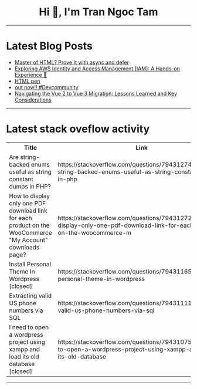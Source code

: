 <h1 align="center">Hi 👋, I'm Tran Ngoc Tam</h1>

---

# Latest Blog Posts 
<!-- BLOG-POST-LIST:START -->
- [Master of HTML? Prove It with async and defer](https://dev.to/leapcell/master-of-html-prove-it-with-async-and-defer-5f7i)
- [Exploring AWS Identity and Access Management &lpar;IAM&rpar;: A Hands-on Experience 🔐](https://dev.to/admiralng/exploring-aws-identity-and-access-management-iam-a-hands-on-experience-eoc)
- [HTML pen](https://dev.to/hacker_mood_4632fdcde273b/html-pen-4k6c)
- [out now!! #Devcommunity](https://dev.to/lorebrada00/out-now-devcommunity-4jdo)
- [Navigating the Vue 2 to Vue 3 Migration: Lessons Learned and Key Considerations](https://dev.to/samuel_anyaele_451d874437/navigating-the-vue-2-to-vue-3-migration-lessons-learned-and-key-considerations-4413)
<!-- BLOG-POST-LIST:END -->

---

# Latest stack oveflow activity
<table>
  <tr><th>Title</th><th>Link</th></tr>
  <!-- STACKOVERFLOW:START --><tr><td>Are string-backed enums useful as string constant dumps in PHP?</td><td>https://stackoverflow.com/questions/79431274/are-string-backed-enums-useful-as-string-constant-dumps-in-php</td></tr><tr><td>How to display only one PDF download link for each product on the WooCommerce &quot;My Account&quot; downloads page?</td><td>https://stackoverflow.com/questions/79431272/how-to-display-only-one-pdf-download-link-for-each-product-on-the-woocommerce-m</td></tr><tr><td>Install Personal Theme In Wordpress [closed]</td><td>https://stackoverflow.com/questions/79431165/install-personal-theme-in-wordpress</td></tr><tr><td>Extracting valid US phone numbers via SQL</td><td>https://stackoverflow.com/questions/79431111/extracting-valid-us-phone-numbers-via-sql</td></tr><tr><td>I need to open a wordpress project using xampp and load its old database [closed]</td><td>https://stackoverflow.com/questions/79431075/i-need-to-open-a-wordpress-project-using-xampp-and-load-its-old-database</td></tr><!-- STACKOVERFLOW:END -->
</table>

---


